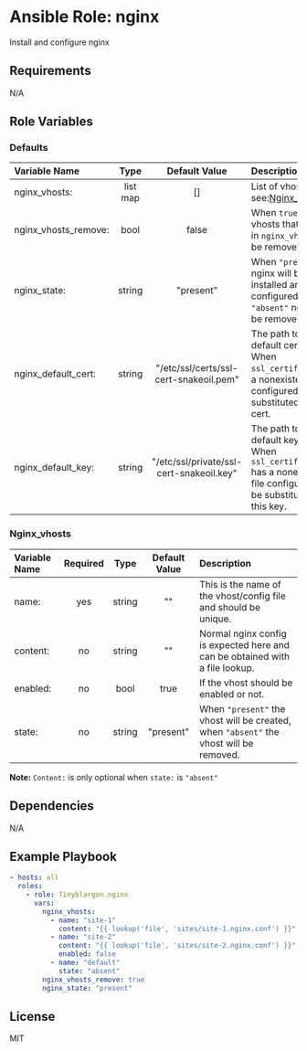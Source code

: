 # Ansible Role: nginx

Install and configure nginx

## Requirements

N/A

## Role Variables

### Defaults

| **Variable Name**   | **Type**| **Default Value**                       | **Description**|
| :-------------------| :------:| :--------------------------------------:| :--------------|
| nginx_vhosts:       | list map| []                                      | List of vhosts, see:[Nginx_vhosts](#nginx_vhosts).|
| nginx_vhosts_remove:| bool    | false                                   | When `true` all vhosts that are not in `nginx_vhosts:` will be removed.|
| nginx_state:        | string  | "present"                               | When `"present"` nginx will be installed and configured, when `"absent"` nginx will be removed.|
| nginx_default_cert: | string  | "/etc/ssl/certs/ssl-cert-snakeoil.pem"  | The path to the default cert file. When `ssl_certificate` has a nonexistent file configured it will be substituted for this cert.|
| nginx_default_key:  | string  | "/etc/ssl/private/ssl-cert-snakeoil.key"| The path to the default key file. When `ssl_certificate_key` has a nonexistent file configured it will be substituted for this key.|

### Nginx_vhosts

| **Variable Name**| **Required**| **Type**| **Default Value**| **Description**|
| :----------------| :----------:| :------:| :---------------:| :--------------|
| name:            | yes         | string  | ""               | This is the name of the vhost/config file and should be unique.|
| content:         | no          | string  | ""               | Normal nginx config is expected here and can be obtained with a file lookup.|
| enabled:         | no          | bool    | true             | If the vhost should be enabled or not.|
| state:           | no          | string  | "present"        | When `"present"` the vhost will be created, when `"absent"` the vhost will be removed.|

**Note:** `Content:` is only optional when `state:` is `"absent"`

## Dependencies

N/A

## Example Playbook

```yaml
- hosts: all
  roles:
    - role: Tinyblargon.nginx
      vars:
        nginx_vhosts:
          - name: "site-1"
            content: "{{ lookup('file', 'sites/site-1.nginx.conf') }}"
          - name: "site-2"
            content: "{{ lookup('file', 'sites/site-2.nginx.conf') }}"
            enabled: false
          - name: "default"
            state: "absent"
        nginx_vhosts_remove: true
        nginx_state: "present"
```

## License

MIT
